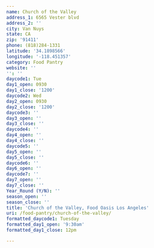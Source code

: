 ```yaml
---
name: Church of the Valley
address_1: 6565 Vester blvd
address_2: ''
city: Van Nuys
state: CA
zip: '91411'
phone: (818)284-1331
latitude: '34.1898566'
longitude: '-118.451357'
category: Food Pantry
website: ''
'': ''
daycode1: Tue
day1_open: 0930
day1_close: '1200'
daycode2: Wed
day2_open: 0930
day2_close: '1200'
daycode3: ''
day3_open: ''
day3_close: ''
daycode4: ''
day4_open: ''
day4_close: ''
daycode5: ''
day5_open: ''
day5_close: ''
daycode6: ''
day6_open: ''
daycode7: ''
day7_open: ''
day7_close: ''
Year_Round (Y/N): ''
season_open: ''
season_close: ''
title: 'Church of the Valley, Food Oasis Los Angeles'
uri: /food-pantry/church-of-the-valley/
formatted_daycode1: Tuesday
formatted_day1_open: '9:30am'
formatted_day1_close: 12pm

---
```

